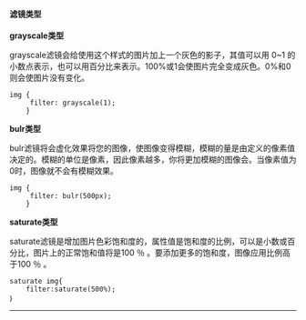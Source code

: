 #### 滤镜类型

**grayscale类型**

grayscale滤镜会给使用这个样式的图片加上一个灰色的影子，其值可以用 0~1 的小数点表示，也可以用百分比来表示。100%或1会使图片完全变成灰色。0%和0则会使图片没有变化。

    img {
         filter: grayscale(1);
        }

**bulr类型**


bulr滤镜将会虚化效果将您的图像，使图像变得模糊，模糊的量是由定义的像素值决定的。模糊的单位是像素，因此像素越多，你将更加模糊的图像会。当像素值为0时，图像就不会有模糊效果。

    img {
         filter: bulr(500px);
        }

**saturate类型**

saturate滤镜是增加图片色彩饱和度的，属性值是饱和度的比例，可以是小数或百分比，图片上的正常饱和值将是100 ％ 。要添加更多的饱和度，图像应用比例高于100 ％ 。

    saturate img{
        filter:saturate(500%);
    ｝
<hr />